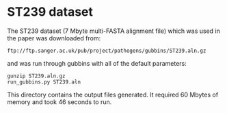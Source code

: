 # ST239 dataset
The ST239 dataset (7 Mbyte multi-FASTA alignment file) which was used in the paper was downloaded from:
```
ftp://ftp.sanger.ac.uk/pub/project/pathogens/gubbins/ST239.aln.gz
```
and was run through gubbins with all of the default parameters:
```
gunzip ST239.aln.gz
run_gubbins.py ST239.aln
```

This directory contains the output files generated.
It required 60 Mbytes of memory and took 46 seconds to run.
